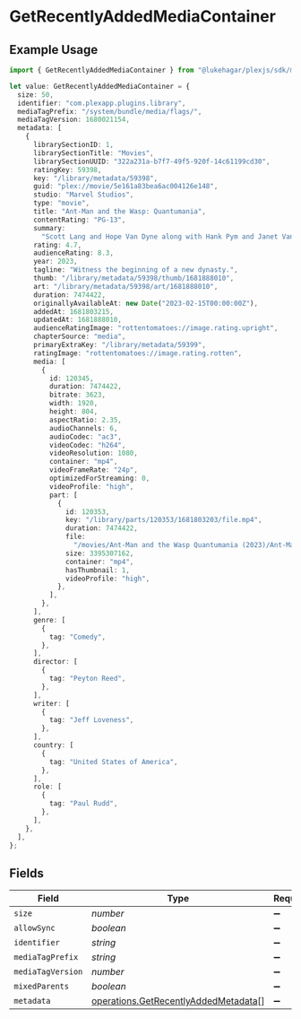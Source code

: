 # GetRecentlyAddedMediaContainer

## Example Usage

```typescript
import { GetRecentlyAddedMediaContainer } from "@lukehagar/plexjs/sdk/models/operations";

let value: GetRecentlyAddedMediaContainer = {
  size: 50,
  identifier: "com.plexapp.plugins.library",
  mediaTagPrefix: "/system/bundle/media/flags/",
  mediaTagVersion: 1680021154,
  metadata: [
    {
      librarySectionID: 1,
      librarySectionTitle: "Movies",
      librarySectionUUID: "322a231a-b7f7-49f5-920f-14c61199cd30",
      ratingKey: 59398,
      key: "/library/metadata/59398",
      guid: "plex://movie/5e161a83bea6ac004126e148",
      studio: "Marvel Studios",
      type: "movie",
      title: "Ant-Man and the Wasp: Quantumania",
      contentRating: "PG-13",
      summary:
        "Scott Lang and Hope Van Dyne along with Hank Pym and Janet Van Dyne explore the Quantum Realm where they interact with strange creatures and embark on an adventure that goes beyond the limits of what they thought was possible.",
      rating: 4.7,
      audienceRating: 8.3,
      year: 2023,
      tagline: "Witness the beginning of a new dynasty.",
      thumb: "/library/metadata/59398/thumb/1681888010",
      art: "/library/metadata/59398/art/1681888010",
      duration: 7474422,
      originallyAvailableAt: new Date("2023-02-15T00:00:00Z"),
      addedAt: 1681803215,
      updatedAt: 1681888010,
      audienceRatingImage: "rottentomatoes://image.rating.upright",
      chapterSource: "media",
      primaryExtraKey: "/library/metadata/59399",
      ratingImage: "rottentomatoes://image.rating.rotten",
      media: [
        {
          id: 120345,
          duration: 7474422,
          bitrate: 3623,
          width: 1920,
          height: 804,
          aspectRatio: 2.35,
          audioChannels: 6,
          audioCodec: "ac3",
          videoCodec: "h264",
          videoResolution: 1080,
          container: "mp4",
          videoFrameRate: "24p",
          optimizedForStreaming: 0,
          videoProfile: "high",
          part: [
            {
              id: 120353,
              key: "/library/parts/120353/1681803203/file.mp4",
              duration: 7474422,
              file:
                "/movies/Ant-Man and the Wasp Quantumania (2023)/Ant-Man.and.the.Wasp.Quantumania.2023.1080p.mp4",
              size: 3395307162,
              container: "mp4",
              hasThumbnail: 1,
              videoProfile: "high",
            },
          ],
        },
      ],
      genre: [
        {
          tag: "Comedy",
        },
      ],
      director: [
        {
          tag: "Peyton Reed",
        },
      ],
      writer: [
        {
          tag: "Jeff Loveness",
        },
      ],
      country: [
        {
          tag: "United States of America",
        },
      ],
      role: [
        {
          tag: "Paul Rudd",
        },
      ],
    },
  ],
};
```

## Fields

| Field                                                                                               | Type                                                                                                | Required                                                                                            | Description                                                                                         | Example                                                                                             |
| --------------------------------------------------------------------------------------------------- | --------------------------------------------------------------------------------------------------- | --------------------------------------------------------------------------------------------------- | --------------------------------------------------------------------------------------------------- | --------------------------------------------------------------------------------------------------- |
| `size`                                                                                              | *number*                                                                                            | :heavy_minus_sign:                                                                                  | N/A                                                                                                 | 50                                                                                                  |
| `allowSync`                                                                                         | *boolean*                                                                                           | :heavy_minus_sign:                                                                                  | N/A                                                                                                 |                                                                                                     |
| `identifier`                                                                                        | *string*                                                                                            | :heavy_minus_sign:                                                                                  | N/A                                                                                                 | com.plexapp.plugins.library                                                                         |
| `mediaTagPrefix`                                                                                    | *string*                                                                                            | :heavy_minus_sign:                                                                                  | N/A                                                                                                 | /system/bundle/media/flags/                                                                         |
| `mediaTagVersion`                                                                                   | *number*                                                                                            | :heavy_minus_sign:                                                                                  | N/A                                                                                                 | 1680021154                                                                                          |
| `mixedParents`                                                                                      | *boolean*                                                                                           | :heavy_minus_sign:                                                                                  | N/A                                                                                                 |                                                                                                     |
| `metadata`                                                                                          | [operations.GetRecentlyAddedMetadata](../../../sdk/models/operations/getrecentlyaddedmetadata.md)[] | :heavy_minus_sign:                                                                                  | N/A                                                                                                 |                                                                                                     |